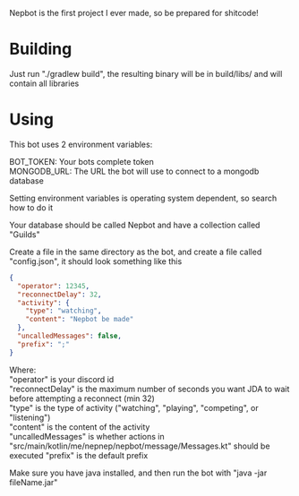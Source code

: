 Nepbot is the first project I ever made, so be prepared for shitcode!

# Building

Just run "./gradlew build", the resulting binary will be in build/libs/ and will contain all libraries

# Using

This bot uses 2 environment variables: 

BOT_TOKEN: Your bots complete token  
MONGODB_URL: The URL the bot will use to connect to a mongodb database

Setting environment variables is operating system dependent, so search how to do it

Your database should be called Nepbot and have a collection called "Guilds"

Create a file in the same directory as the bot, and create a file called "config.json", it should look something like this

```json
{
  "operator": 12345,
  "reconnectDelay": 32,
  "activity": {
    "type": "watching",
    "content": "Nepbot be made"
  },
  "uncalledMessages": false,
  "prefix": ";"
}
```

Where:  
"operator" is your discord id  
"reconnectDelay" is the maximum number of seconds you want JDA to wait before attempting a reconnect (min 32)  
"type" is the type of activity ("watching", "playing", "competing", or "listening")  
"content" is the content of the activity  
"uncalledMessages" is whether actions in "src/main/kotlin/me/nepnep/nepbot/message/Messages.kt" should be executed 
"prefix" is the default prefix

Make sure you have java installed, and then run the bot with "java -jar fileName.jar"
